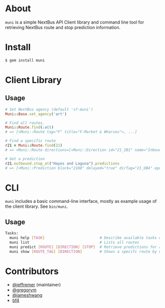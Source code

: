 About
======

`muni` is a simple NextBus API Client library and command line tool for retrieving 
NextBus route and stop prediction information.

Install
=======

```bash
$ gem install muni
```

Client Library
===============

Usage
------

```ruby
# Set NextBus agency (default 'sf-muni')
Muni::Base.set_agency('art')

# Find all routes.
Muni::Route.find(:all)
# => [<Muni::Route tag="F" title="F-Market & Wharves">, ...]

# Find a specific route
r21 = Muni::Route.find(21)
# => <Muni::Route directions=[<Muni::Direction id="21_IB1" name="Inbound to Steuart Terminal" ...

# Get a prediction
r21.outbound.stop_at("Hayes and Laguna").predictions
# => [<Muni::Prediction block="2108" delayed="true" dirTag="21_OB4" epochTime="1306877956823" isDeparture="false" minutes="3" seconds="198" ...
```

CLI
====

`muni` includes a basic command-line interface, mostly as example usage of the client library. See `bin/muni`.

Usage
------

```bash
Tasks:
  muni help [TASK]                         # Describe available tasks or one specific task
  muni list                                # Lists all routes
  muni predict [ROUTE] [DIRECTION] [STOP]  # Retrieve predictions for a route at a specific stop
  muni show [ROUTE_TAG] [DIRECTION]        # Shows a specifc route by name
```

Contributors
============

* [@jeffremer](https://github.com/jeffremer) (maintainer)
* [@gregorym](https://github.com/gregorym)
* [@jameshwang](https://github.com/jameshwang)
* [bf4](https://github.com/bf4)
